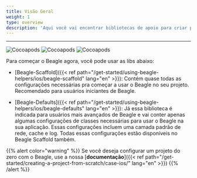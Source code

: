 ```yaml
---
title: Visão Geral
weight: 1
type: overview
description: 'Aqui você vai encontrar bibliotecas de apoio para criar projetos iOS usando o Beagle. Essas bibliotecas vão facilitar a configuração inicial do Beagle em um projeto, pulando alguns passos e começando os estudos mais  rápido.'
---
```


---

![Cocoapods](https://img.shields.io/cocoapods/v/BeagleScaffold?label=Beagle-Scaffold)
![Cocoapods](https://img.shields.io/cocoapods/v/BeagleDefaults?label=Beagle-Defaults)
![Cocoapods](https://img.shields.io/cocoapods/v/Beagle?label=Beagle)

Para começar o Beagle agora, você pode usar as libs abaixo:

* [Beagle-Scaffold]({{< ref path="/get-started/using-beagle-helpers/ios/beagle-scaffold" lang="en" >}}):
Contém quase todas as configurações necessárias pra começar a usar o Beagle no seu projeto. Recomendado para usuários iniciantes de Beagle.

* [Beagle-Defaults]({{< ref path="/get-started/using-beagle-helpers/ios/beagle-defaults" lang="en" >}}):
Já essa biblioteca é indicada para usuários mais avançados de Beagle e vai conter apenas algumas configurações de classes necessárias para usar o Beagle na sua aplicação. Essas configurações incluem uma camada padrão de rede, cache e log. Todas essas configurações estão disponíveis no Beagle Scaffold também.

{{% alert color="warning" %}}
Se você deseja configurar um projeto do zero com o Beagle, use a nossa [**documentação**]({{< ref path="/get-started/creating-a-project-from-scratch/case-ios/" lang="en" >}})
{{% /alert %}}